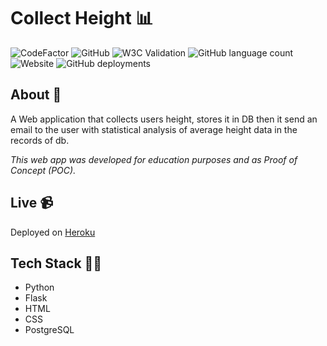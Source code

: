 # Collect Height 📊

![CodeFactor](https://www.codefactor.io/repository/github/stathis-kal/collecting-height-app/badge/master) ![GitHub](https://img.shields.io/github/license/stathis-kal/collecting-height-app) ![W3C Validation](https://img.shields.io/w3c-validation/html?targetUrl=https%3A%2F%2Fcollectingheightapp.herokuapp.com%2F) ![GitHub language count](https://img.shields.io/github/languages/count/stathis-kal/collecting-height-app) ![Website](https://img.shields.io/website?down_color=critical&down_message=offline&logo=heroku&logoColor=purple&up_color=success&up_message=online&url=https%3A%2F%2Fcollectingheightapp.herokuapp.com%2F) ![GitHub deployments](https://img.shields.io/github/deployments/stathis-kal/collecting-height-app/collectingheightapp?label=Enviroment&logo=github)

## About 📝

A Web application that collects users height, stores it in DB then it send an email to the user with statistical analysis of average height data in the records of db.

_This web app was developed for education purposes and as Proof of Concept (POC)._

## Live 📹

Deployed on [Heroku](https://collectingheightapp.herokuapp.com/)

## Tech Stack 👨‍💻

- Python
- Flask
- HTML
- CSS
- PostgreSQL
